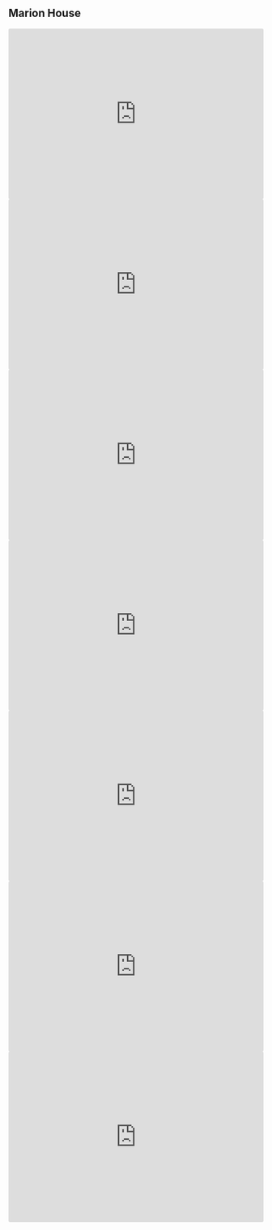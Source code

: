 ## Marion House

<div class="curalate-widget" style="max-width: 1920px; margin: auto; min-width: 240px; min-height: 240px;"><div class="curalate-widget-container" style="position: relative; width: 100%; height: 0; border-radius: 3px; padding-bottom: 66.66666666666666%;"><iframe src="https://r.curalate.com/v2/widget/Wk1lFOaBED5FUBS6P0NWWSDpaHroh66w?shopButtonText=View Details&amp;replaceTabs=false&amp;spatialTagIcon=tag" class="curalate-widget-iframe" allowtransparency="true" frameborder="0" display="block" scrolling="no" width="1920" height="1280" style="z-index: 1; border-radius: 3px; position: absolute; width: 100%; height: 100%; left: 0; top: 0;"></iframe><img src="https://d28m5bx785ox17.cloudfront.net/v1/img/TI5arIaTxV_E8fnEdttZiHLSTACrwYiWw5NpNmLqnRY=/d/l" class="curalate-widget-image" style="position: relative !important; z-index: 0 !important; width: 100%; border-radius: 3px;"/><script class="curalate-widget-script" async="" defer="" charset="utf-8" src="https://d30bopbxapq94k.cloudfront.net/js/curalate-widget-client-all-v3.min.js"></script></div></div>

<div class="curalate-widget" style="max-width: 1920px; margin: auto; min-width: 240px; min-height: 240px;"><div class="curalate-widget-container" style="position: relative; width: 100%; height: 0; border-radius: 3px; padding-bottom: 66.66666666666666%;"><iframe src="https://r.curalate.com/v2/widget/HXGlDnqq9S4LiamSFmv0WIvXGsyXLdaJ?shopButtonText=View Details&amp;replaceTabs=false&amp;spatialTagIcon=tag" class="curalate-widget-iframe" allowtransparency="true" frameborder="0" display="block" scrolling="no" width="1920" height="1280" style="z-index: 1; border-radius: 3px; position: absolute; width: 100%; height: 100%; left: 0; top: 0;"></iframe><img src="https://d28m5bx785ox17.cloudfront.net/v1/img/17k5r_Vs8FVNyvKJMyV5iBjXt110mgOJpwF5BR09XcI=/d/l" class="curalate-widget-image" style="position: relative !important; z-index: 0 !important; width: 100%; border-radius: 3px;"/><script class="curalate-widget-script" async="" defer="" charset="utf-8" src="https://d30bopbxapq94k.cloudfront.net/js/curalate-widget-client-all-v3.min.js"></script></div></div>

<div class="curalate-widget" style="max-width: 1920px; margin: auto; min-width: 240px; min-height: 240px;"><div class="curalate-widget-container" style="position: relative; width: 100%; height: 0; border-radius: 3px; padding-bottom: 66.71875%;"><iframe src="https://r.curalate.com/v2/widget/2mjKEvqCC7K2L9hxdKudbvM0qvgPzCeu?shopButtonText=View Details&amp;replaceTabs=false&amp;spatialTagIcon=tag" class="curalate-widget-iframe" allowtransparency="true" frameborder="0" display="block" scrolling="no" width="1920" height="1281" style="z-index: 1; border-radius: 3px; position: absolute; width: 100%; height: 100%; left: 0; top: 0;"></iframe><img src="https://d28m5bx785ox17.cloudfront.net/v1/img/6McrGCVIUeoZ0425GwzADoC1ywuA7r0j0ERJQQla5sg=/d/l" class="curalate-widget-image" style="position: relative !important; z-index: 0 !important; width: 100%; border-radius: 3px;"/><script class="curalate-widget-script" async="" defer="" charset="utf-8" src="https://d30bopbxapq94k.cloudfront.net/js/curalate-widget-client-all-v3.min.js"></script></div></div>

<div class="curalate-widget" style="max-width: 1920px; margin: auto; min-width: 240px; min-height: 240px;"><div class="curalate-widget-container" style="position: relative; width: 100%; height: 0; border-radius: 3px; padding-bottom: 66.66666666666666%;"><iframe src="https://r.curalate.com/v2/widget/8o8EP79bfKc6tMRzhs3Kc84YiSLhPhjS?shopButtonText=View Details&amp;replaceTabs=false&amp;spatialTagIcon=tag" class="curalate-widget-iframe" allowtransparency="true" frameborder="0" display="block" scrolling="no" width="1920" height="1280" style="z-index: 1; border-radius: 3px; position: absolute; width: 100%; height: 100%; left: 0; top: 0;"></iframe><img src="https://d28m5bx785ox17.cloudfront.net/v1/img/9nW-YTTUV4ufU5yIzINZwEnrNab8CN5xFDO2Dg4fp0Y=/d/l" class="curalate-widget-image" style="position: relative !important; z-index: 0 !important; width: 100%; border-radius: 3px;"/><script class="curalate-widget-script" async="" defer="" charset="utf-8" src="https://d30bopbxapq94k.cloudfront.net/js/curalate-widget-client-all-v3.min.js"></script></div></div>

<div class="curalate-widget" style="max-width: 1920px; margin: auto; min-width: 240px; min-height: 240px;"><div class="curalate-widget-container" style="position: relative; width: 100%; height: 0; border-radius: 3px; padding-bottom: 66.66666666666666%;"><iframe src="https://r.curalate.com/v2/widget/QqWPKRGRlCPfRZSsaOFPXoUhomnGNR97?shopButtonText=View Details&amp;replaceTabs=false&amp;spatialTagIcon=tag" class="curalate-widget-iframe" allowtransparency="true" frameborder="0" display="block" scrolling="no" width="1920" height="1280" style="z-index: 1; border-radius: 3px; position: absolute; width: 100%; height: 100%; left: 0; top: 0;"></iframe><img src="https://d28m5bx785ox17.cloudfront.net/v1/img/kIUA2e2_7RGm5cQe1pLinXIVtSIcQHoVGR6Zw1xGd4A=/d/l" class="curalate-widget-image" style="position: relative !important; z-index: 0 !important; width: 100%; border-radius: 3px;"/><script class="curalate-widget-script" async="" defer="" charset="utf-8" src="https://d30bopbxapq94k.cloudfront.net/js/curalate-widget-client-all-v3.min.js"></script></div></div>

<div class="curalate-widget" style="max-width: 1920px; margin: auto; min-width: 240px; min-height: 240px;"><div class="curalate-widget-container" style="position: relative; width: 100%; height: 0; border-radius: 3px; padding-bottom: 66.66666666666666%;"><iframe src="https://r.curalate.com/v2/widget/aifaRzCZ4jOuvFFzz9ZpRLEKGnVmpRJX?shopButtonText=View Details&amp;replaceTabs=false&amp;spatialTagIcon=tag" class="curalate-widget-iframe" allowtransparency="true" frameborder="0" display="block" scrolling="no" width="1920" height="1280" style="z-index: 1; border-radius: 3px; position: absolute; width: 100%; height: 100%; left: 0; top: 0;"></iframe><img src="https://d28m5bx785ox17.cloudfront.net/v1/img/U8tJ2I1t8S9_KIgY0N8bH-2N75vs-EHossrr6IsIFJ4=/d/l" class="curalate-widget-image" style="position: relative !important; z-index: 0 !important; width: 100%; border-radius: 3px;"/><script class="curalate-widget-script" async="" defer="" charset="utf-8" src="https://d30bopbxapq94k.cloudfront.net/js/curalate-widget-client-all-v3.min.js"></script></div></div>

<div class="curalate-widget" style="max-width: 1920px; margin: auto; min-width: 240px; min-height: 240px;"><div class="curalate-widget-container" style="position: relative; width: 100%; height: 0; border-radius: 3px; padding-bottom: 66.66666666666666%;"><iframe src="https://r.curalate.com/v2/widget/He12ZlIFS5i2YqcrlqrBPB0DU0ubspKS?shopButtonText=View Details&amp;replaceTabs=false&amp;spatialTagIcon=tag" class="curalate-widget-iframe" allowtransparency="true" frameborder="0" display="block" scrolling="no" width="1920" height="1280" style="z-index: 1; border-radius: 3px; position: absolute; width: 100%; height: 100%; left: 0; top: 0;"></iframe><img src="https://d28m5bx785ox17.cloudfront.net/v1/img/HIYSj885PqnB5HehlZt7lf7ncWZP4jJ9405w_8ZJl9o=/d/l" class="curalate-widget-image" style="position: relative !important; z-index: 0 !important; width: 100%; border-radius: 3px;"/><script class="curalate-widget-script" async="" defer="" charset="utf-8" src="https://d30bopbxapq94k.cloudfront.net/js/curalate-widget-client-all-v3.min.js"></script></div></div>
